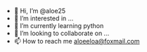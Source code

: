 - 👋 Hi, I’m @aloe25
- 👀 I’m interested in ...
- 🌱 I’m currently learning python
- 💞️ I’m looking to collaborate on ...
- 📫 How to reach me aloeeloa@foxmail.com

<!---
aloe25/aloe25 is a ✨ special ✨ repository because its `README.md` (this file) appears on your GitHub profile.
You can click the Preview link to take a look at your changes.
--->
